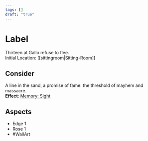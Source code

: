 ```yaml
---
tags: []
draft: "true"
---
```

# Label
Thirteen at Gallo refuse to flee.<br>
Initial Location: [[sittingroom|Sitting-Room]]
## Consider
A line in the sand, a promise of fame: the threshold of mayhem and massacre.<br>**Effect**: [Memory: Sight](https://uadaf.theevilroot.xyz/rowenarium/element/mem.sight)
## Aspects
- Edge 1
- Rose 1
- #WallArt
